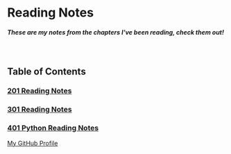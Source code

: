 # **Reading Notes**

##### These are my notes from the chapters I've been reading, check them out!
<br>

## Table of Contents
### [201 Reading Notes](https://github.com/AtkinsonKyle/reading-notes/tree/master/201)
### [301 Reading Notes](https://github.com/AtkinsonKyle/reading-notes/tree/master/301)
### [401 Python Reading Notes](https://github.com/AtkinsonKyle/reading-notes/tree/master/401)

[My GitHub Profile](https://github.com/AtkinsonKyle)
